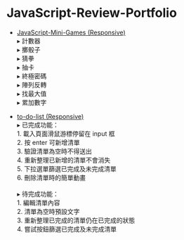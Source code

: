 # JavaScript-Review-Portfolio

* [JavaScript-Mini-Games (Responsive)](https://shihchinghuang.github.io/JavaScript-Review-Portfolio/public/JavaScript-Mini-Games/index.html) <br>
▸ 計數器 <br>
▸ 擲骰子 <br>
▸ 猜拳 <br>
▸ 抽卡 <br>
▸ 終極密碼 <br>
▸ 陣列反轉 <br>
▸ 找最大值 <br>
▸ 累加數字 <br>

* [to-do-list (Responsive)](https://shihchinghuang.github.io/JavaScript-Review-Portfolio/public/to-do-list/index.html) <br>
▸ 已完成功能：<br>1. 載入頁面滑鼠游標停留在 input 框 <br>
  2. 按 enter 可新增清單 <br>
  3. 驗證清單為空時不得送出 <br>
  4. 重新整理已新增的清單不會消失 <br>
  5. 下拉選單篩選已完成及未完成清單 <br>
  6. 刪除清單時的簡單動畫 <br> <br>
▸ 待完成功能： <br>1. 編輯清單內容 <br>
  2. 清單為空時預設文字 <br>
  3. 重新整理已完成的清單仍在已完成的狀態 <br>
  4. 嘗試按鈕篩選已完成及未完成清單
